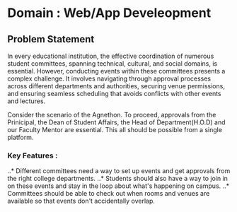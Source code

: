 # Domain : Web/App Develeopment

## Problem Statement

In every educational institution, the effective coordination of numerous student committees, spanning technical, cultural, and social domains, is essential. However, conducting events within these committees presents a complex challenge. It involves navigating through approval processes across different departments and authorities, securing venue permissions, and ensuring seamless scheduling that avoids conflicts with other events and lectures.

Consider the scenario of the Agnethon. To proceed, approvals from the Prinicipal, the Dean of Student Affairs, the Head of Department(H.O.D) and our Faculty Mentor are essential. This all should be possible from a single platform.

### Key Features :
..* Different committees need a way to set up events and get approvals from the right college departments.
..* Students should also have a way to join in on these events and stay in the loop about what's happening on campus.
..* Committees should be able to check out when rooms and venues are available so that events don't accidentally overlap.